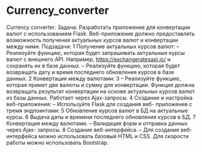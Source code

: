 # Currency_converter
Currency converter.
Задача: Разработать приложение для конвертации
валют с использованием Flask. Веб-приложение должно
предоставлять возможность получения актуальных
курсов валют и конвертации между ними.
Подзадачи:
1
Получение актуальных курсов валют: – Реализуйте функцию, которая будет
запрашивать актуальные курсы валют с внешнего API. Например,
https://exchangeratesapi.io/ и сохранять их в базе данных. – Реализуйте функцию,
которая будет возвращать дату и время последнего обновления курсов в базе
данных.
2
Конвертация между валютами:
3
– Реализуйте функцию, которая примет две валюты и сумму для конвертации.
Функция должна возвращать результат конвертации на основе актуальных курсов
валют из базы данных. Работает через Ajax-запросы.
4
Создание и настройка веб-приложения: – Используйте Flask для создания веб-
приложения с тремя эндпоинтами:
5
Обновление курсов валют в БД на актуальные курсы.
6
Выдача даты и времени последнего обновления курсов в БД.
7
Конвертация между валютами. – Валидация форм и отправка данных через Ajax-
запросы.
8
Создание веб-интерфейса. – Для создания веб-интерфейса можно использовать
базовый HTML и CSS. Для скорости работы можно использовать Bootstrap.
